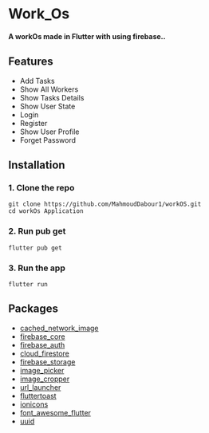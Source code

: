 # Work_Os

#### A workOs made in Flutter with using firebase..

## Features

* Add Tasks
* Show All Workers
* Show Tasks Details
* Show User State
* Login
* Register
* Show User Profile
* Forget Password

## Installation

### 1. Clone the repo

```
git clone https://github.com/MahmoudDabour1/workOS.git
cd workOs Application 
```

### 2. Run pub get

```
flutter pub get
```
### 3. Run the app

```
flutter run
```
 
 ## Packages
* [cached_network_image](https://pub.dev/packages/cached_network_image)
* [firebase_core](https://pub.dev/packages/firebase_core)
* [firebase_auth](https://pub.dev/packages/firebase_auth)
* [cloud_firestore](https://pub.dev/packages/cloud_firestore)
* [firebase_storage](https://pub.dev/packages/firebase_storage)
* [image_picker](https://pub.dev/packages/image_picker)
* [image_cropper](https://pub.dev/packages/image_cropper)
* [url_launcher](https://pub.dev/packages/url_launcher)
* [fluttertoast](https://pub.dev/packages/fluttertoast)
* [ionicons](https://pub.dev/packages/ionicons)
* [font_awesome_flutter](https://pub.dev/packages/font_awesome_flutter)
* [uuid](https://pub.dev/packages/uuid)

